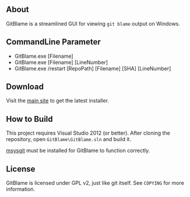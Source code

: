 ## About

GitBlame is a streamlined GUI for viewing `git blame` output on Windows.

## CommandLine Parameter

* GitBlame.exe [Filename]
* GitBlame.exe [Filename] [LineNumber]
* GitBlame.exe /restart [RepoPath] [Filename] [SHA] [LineNumber]

## Download

Visit the [main site](http://bradleygrainger.com/GitBlame/) to get the latest installer.

## How to Build

This project requires Visual Studio 2012 (or better). After cloning the
repository, open `GitBlame\GitBlame.sln` and build it.

[msysgit](http://msysgit.github.io/) must be installed for GitBlame
to function correctly.

## License

GitBlame is licensed under GPL v2, just like git itself. See `COPYING` for
more information.
